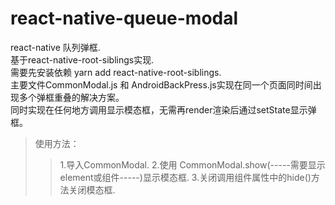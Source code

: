 # react-native-queue-modal
react-native 队列弹框.   
基于react-native-root-siblings实现.   
需要先安装依赖 yarn add react-native-root-siblings.   
主要文件CommonModal.js 和 AndroidBackPress.js实现在同一个页面同时间出现多个弹框重叠的解决方案。  
同时实现在任何地方调用显示模态框，无需再render渲染后通过setState显示弹框。  
>使用方法：  
>>1.导入CommonModal. 
>>2.使用 CommonModal.show(-----需要显示element或组件-----)显示模态框. 
>>3.关闭调用组件属性中的hide()方法关闭模态框. 

